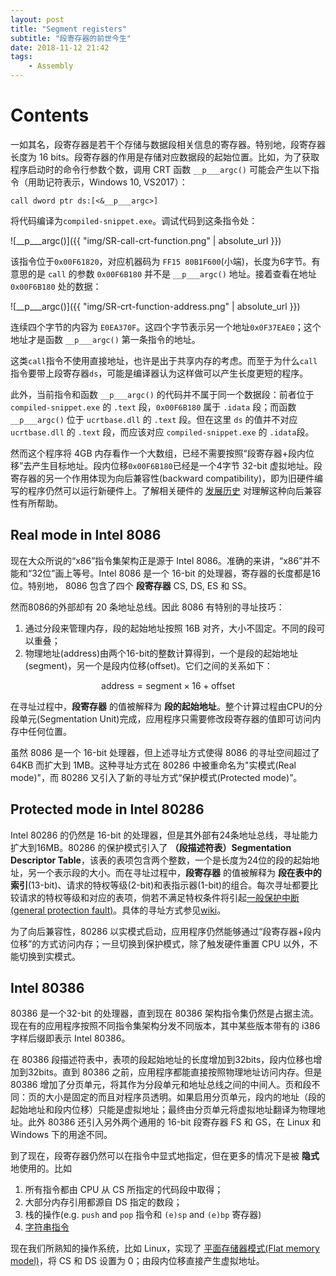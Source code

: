 ```yaml
---
layout: post
title: "Segment registers"
subtitle: "段寄存器的前世今生"
date: 2018-11-12 21:42
tags: 
    - Assembly
---
```


# Contents

一如其名，段寄存器是若干个存储与数据段相关信息的寄存器。特别地，段寄存器长度为 16 bits。段寄存器的作用是存储对应数据段的起始位置。比如，为了获取程序启动时的命令行参数个数，调用 CRT 函数 `__p___argc()` 可能会产生以下指令（用助记符表示，Windows 10, VS2017）：


```assembly
call dword ptr ds:[<&__p___argc>]
```

将代码编译为`compiled-snippet.exe`。调试代码到这条指令处：

![__p___argc()]({{ "img/SR-call-crt-function.png" | absolute_url }})

该指令位于`0x00F61820`，对应机器码为 `FF15 80B1F600`(小端)，长度为6字节。有意思的是 `call` 的参数 `0x00F6B180` 并不是 `__p___argc()` 地址。接着查看在地址 `0x00F6B180` 处的数据：

![__p___argc()]({{ "img/SR-crt-function-address.png" | absolute_url }})

连续四个字节的内容为 `E0EA370F`。这四个字节表示另一个地址`0x0F37EAE0`；这个地址才是函数 `__p___argc()` 第一条指令的地址。

这类`call`指令不使用直接地址，也许是出于共享内存的考虑。而至于为什么`call`指令要带上段寄存器`ds`，可能是编译器认为这样做可以产生长度更短的程序。


此外，当前指令和函数 `__p___argc()` 的代码并不属于同一个数据段：前者位于 `compiled-snippet.exe` 的 `.text` 段，`0x00F6B180` 属于 `.idata` 段；而函数 `__p___argc()` 位于 `ucrtbase.dll` 的 `.text` 段。但在这里 `ds` 的值并不对应 `ucrtbase.dll` 的 `.text` 段，而应该对应 `compiled-snippet.exe` 的 `.idata`段。


然而这个程序将 4GB 内存看作一个大数组，已经不需要按照“段寄存器+段内位移”去产生目标地址。段内位移`0x00F6B180`已经是一个4字节 32-bit 虚拟地址。段寄存器的另一个作用体现为向后兼容性(backward compatibility)，即为旧硬件编写的程序仍然可以运行新硬件上。了解相关硬件的 [发展历史](https://en.wikipedia.org/wiki/X86_memory_segmentation) 对理解这种向后兼容性有所帮助。

## Real mode in Intel 8086

现在大众所说的“x86”指令集架构正是源于 Intel 8086。准确的来讲，“x86”并不能和“32位”画上等号。Intel 8086 是一个 16-bit 的处理器，寄存器的长度都是16位。特别地， 8086 包含了四个 **段寄存器** CS, DS, ES 和 SS。

然而8086的外部却有 20 条地址总线。因此 8086 有特别的寻址技巧：

1. 通过分段来管理内存，段的起始地址按照 16B 对齐，大小不固定。不同的段可以重叠；
2. 物理地址(address)由两个16-bit的整数计算得到，一个是段的起始地址(segment)，另一个是段内位移(offset)。它们之间的关系如下：

$$\text{address}=\text{segment}\times16+\text{offset}$$

在寻址过程中，**段寄存器** 的值被解释为 **段的起始地址**。整个计算过程由CPU的分段单元(Segmentation Unit)完成，应用程序只需要修改段寄存器的值即可访问内存中任何位置。

虽然 8086 是一个 16-bit 处理器，但上述寻址方式使得 8086 的寻址空间超过了 64KB 而扩大到 1MB。这种寻址方式在 80286 中被重命名为"实模式(Real mode)"，而 80286 又引入了新的寻址方式“保护模式(Protected mode)”。

## Protected mode in Intel 80286

Intel 80286 的仍然是 16-bit 的处理器，但是其外部有24条地址总线，寻址能力扩大到16MB。80286 的保护模式引入了 **（段描述符表）Segmentation Descriptor Table**，该表的表项包含两个整数，一个是长度为24位的段的起始地址，另一个表示段的大小。而在寻址过程中，**段寄存器** 的值被解释为 **段在表中的索引**(13-bit)、请求的特权等级(2-bit)和表指示器(1-bit)的组合。每次寻址都要比较请求的特权等级和对应的表项，倘若不满足特权条件将引起[一般保护中断(general protection fault)](https://en.wikipedia.org/wiki/General_protection_fault)。具体的寻址方式参见[wiki](https://en.wikipedia.org/wiki/X86_memory_segmentation#Detailed_Segmentation_Unit_Workflow)。

为了向后兼容性，80286 以实模式启动，应用程序仍然能够通过“段寄存器+段内位移”的方式访问内存；一旦切换到保护模式，除了触发硬件重置 CPU 以外，不能切换到实模式。

## Intel 80386

80386 是一个32-bit 的处理器，直到现在 80386 架构指令集仍然是占据主流。现在有的应用程序按照不同指令集架构分发不同版本，其中某些版本带有的 i386 字样后缀即表示 Intel 80386。

在 80386 段描述符表中，表项的段起始地址的长度增加到32bits，段内位移也增加到32bits。直到 80386 之前，应用程序都能直接按照物理地址访问内存。但是 80386 增加了分页单元，将其作为分段单元和地址总线之间的中间人。页和段不同：页的大小是固定的而且对程序员透明。如果启用分页单元，段内的地址（段的起始地址和段内位移）只能是虚拟地址；最终由分页单元将虚拟地址翻译为物理地址。此外 80386 还引入另外两个通用的 16-bit 段寄存器 FS 和 GS，在 Linux 和 Windows 下的用途不同。

到了现在，段寄存器仍然可以在指令中显式地指定，但在更多的情况下是被 **隐式** 地使用的。比如

1. 所有指令都由 CPU 从 CS 所指定的代码段中取得；
2. 大部分内存引用都源自 DS 指定的数段；
3. 栈的操作(e.g. `push` and `pop` 指令和 `(e)sp` and `(e)bp` 寄存器)
4. [字符串指令](http://www.plantation-productions.com/Webster/www.artofasm.com/Linux/HTML/StringInstructions.html)

现在我们所熟知的操作系统，比如 Linux，实现了 [平面存储器模式(Flat memory model)](https://en.wikipedia.org/wiki/X86_memory_segmentation#Practices)，将 CS 和 DS 设置为 0；由段内位移直接产生虚拟地址。